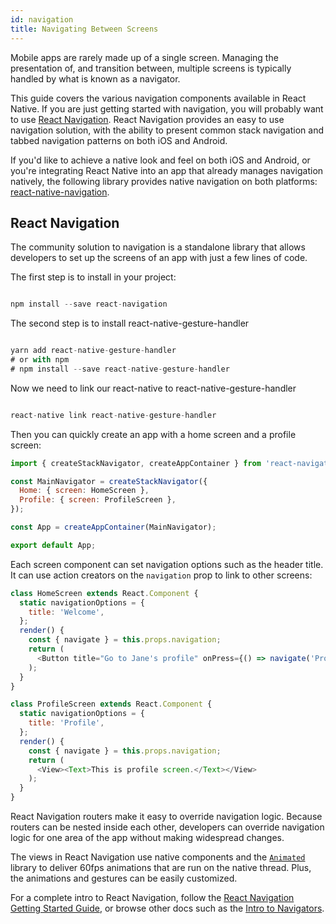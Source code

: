 ```yaml
---
id: navigation
title: Navigating Between Screens
---
```


Mobile apps are rarely made up of a single screen. Managing the presentation of, and transition between, multiple screens is typically handled by what is known as a navigator.

This guide covers the various navigation components available in React Native. If you are just getting started with navigation, you will probably want to use [React Navigation](../navigation/#react-navigation). React Navigation provides an easy to use navigation solution, with the ability to present common stack navigation and tabbed navigation patterns on both iOS and Android.

If you'd like to achieve a native look and feel on both iOS and Android, or you're integrating React Native into an app that already manages navigation natively, the following library provides native navigation on both platforms: [react-native-navigation](https://github.com/wix/react-native-navigation).

## React Navigation

The community solution to navigation is a standalone library that allows developers to set up the screens of an app with just a few lines of code.

The first step is to install in your project:

```javascript

npm install --save react-navigation

```

The second step is to install react-native-gesture-handler

```javascript

yarn add react-native-gesture-handler
# or with npm
# npm install --save react-native-gesture-handler

```

Now we need to link our react-native to react-native-gesture-handler

```javascript

react-native link react-native-gesture-handler

```

Then you can quickly create an app with a home screen and a profile screen:

```javascript
import { createStackNavigator, createAppContainer } from 'react-navigation';

const MainNavigator = createStackNavigator({
  Home: { screen: HomeScreen },
  Profile: { screen: ProfileScreen },
});

const App = createAppContainer(MainNavigator);

export default App;
```

Each screen component can set navigation options such as the header title. It can use action creators on the `navigation` prop to link to other screens:

```javascript
class HomeScreen extends React.Component {
  static navigationOptions = {
    title: 'Welcome',
  };
  render() {
    const { navigate } = this.props.navigation;
    return (
      <Button title="Go to Jane's profile" onPress={() => navigate('Profile', { name: 'Jane' })} />
    );
  }
}
```

```javascript
class ProfileScreen extends React.Component {
  static navigationOptions = {
    title: 'Profile',
  };
  render() {
    const { navigate } = this.props.navigation;
    return (
      <View><Text>This is profile screen.</Text></View>
    );
  }
}
```

React Navigation routers make it easy to override navigation logic. Because routers can be nested inside each other, developers can override navigation logic for one area of the app without making widespread changes.

The views in React Navigation use native components and the [`Animated`](../animated/) library to deliver 60fps animations that are run on the native thread. Plus, the animations and gestures can be easily customized.

For a complete intro to React Navigation, follow the [React Navigation Getting Started Guide](https://reactnavigation.org/docs/getting-started.html), or browse other docs such as the [Intro to Navigators](https://expo.io/@react-navigation/NavigationPlayground).
